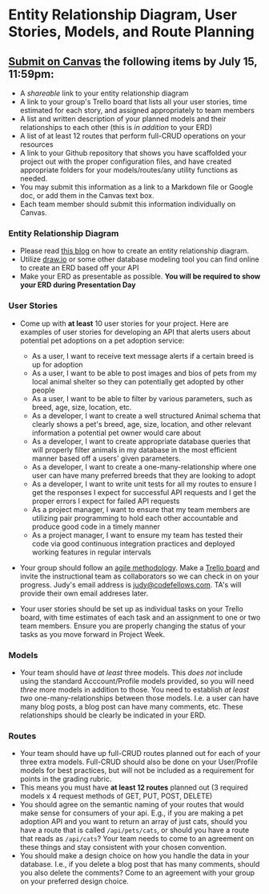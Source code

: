 # Entity Relationship Diagram, User Stories, Models, and Route Planning

## [Submit on Canvas](https://canvas.instructure.com/courses/1343256/assignments/8637260/) the following items **by July 15, 11:59pm**:
  * A *shareable* link to your entity relationship diagram
  * A link to your group's Trello board that lists all your user stories, time estimated for each story, and assigned appropriately to team members
  * A list and written description of your planned models and their relationships to each other (this is *in addition* to your ERD)
  * A list of at least 12 routes that perform full-CRUD operations on your resources
  * A link to your Github repository that shows you have scaffolded your project out with the proper configuration files, and have created appropriate folders for your models/routes/any utility functions as needed. 
  * You may submit this information as a link to a Markdown file or Google doc, or add them in the Canvas text box. 
  * Each team member should submit this information individually on Canvas. 

### Entity Relationship Diagram

* Please read [this blog](https://medium.com/omarelgabrys-blog/database-modeling-entity-relationship-diagram-part-5-352c5a8859e5) on how to create an entity relationship diagram. 
* Utilize [draw.io](https://www.draw.io/) or some other database modeling tool you can find online to create an ERD based off your API
* Make your ERD as presentable as possible. **You will be required to show your ERD during Presentation Day**

### User Stories

* Come up with **at least** 10 user stories for your project. Here are examples of user stories for developing an API that alerts users about potential pet adoptions on a pet adoption service:
  * As a user, I want to receive text message alerts if a certain breed is up for adoption
  * As a user, I want to be able to post images and bios of pets from my local animal shelter so they can potentially get adopted by other people
  * As a user, I want to be able to filter by various parameters, such as breed, age, size, location, etc.
  * As a developer, I want to create a well structured Animal schema that clearly shows a pet's breed, age, size, location, and other relevant information a potential pet owner would care about
  * As a developer, I want to create appropriate database queries that will properly filter animals in my database in the most efficient manner based off a users' given parameters.
  * As a developer, I want to create a one-many-relationship where one user can have many preferred breeds that they are looking to adopt
  * As a developer, I want to write unit tests for all my routes to ensure I get the responses I expect for successful API requests and I get the proper errors I expect for failed API requests
  * As a project manager, I want to ensure that my team members are utilizing pair programming to hold each other accountable and produce good code in a timely manner
  * As a project manager, I want to ensure my team has tested their code via good continuous integration practices and deployed working features in regular intervals

* Your group should follow an [agile methodology](https://en.wikipedia.org/wiki/Agile_software_development). Make a [Trello board](https://trello.com/) and invite the instructional team as collaborators so we can check in on your progress. Judy's email address is [judy@codefellows.com](mailto:judy@codefellows.com). TA's will provide their own email addreses later. 
* Your user stories should be set up as individual tasks on your Trello board, with time estimates of each task and an assignment to one or two team members. Ensure you are properly changing the status of your tasks as you move forward in Project Week.


### Models
* Your team should have *at least* three models. This *does not* include using the standard Acccount/Profile models provided, so you will need *three* more models in addition to those. You need to establish *at least two* one-many-relationships between those models. I.e. a user can have many blog posts, a blog post can have many comments, etc. These relationships should be clearly be indicated in your ERD.

### Routes
* Your team should have up full-CRUD routes planned out for each of your three extra models. Full-CRUD should also be done on your User/Profile models for best practices, but will not be included as a requirement for points in the grading rubric. 
* This means you must have **at least 12 routes** planned out (3 required models x 4 request methods of GET, PUT, POST, DELETE)
* You should agree on the semantic naming of your routes that would make sense for consumers of your api. E.g., if you are making a pet adoption API and you want to return an array of just cats, should you have a route that is called `/api/pets/cats`, or should you have a route that reads as `/api/cats`? Your team needs to come to an agreement on these things and stay consistent with your chosen convention. 
* You should make a design choice on how you handle the data in your database. I.e., if you delete a blog post that has many comments, should you also delete the comments? Come to an agreement with your group on your preferred design choice. 



